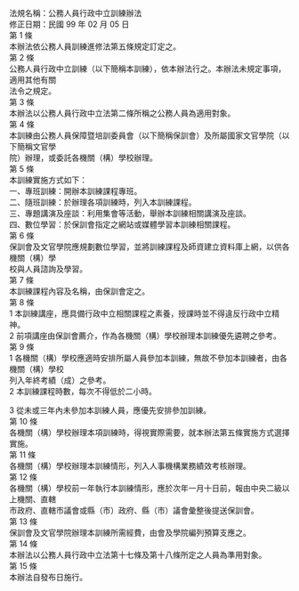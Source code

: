 法規名稱：公務人員行政中立訓練辦法  
修正日期：民國 99 年 02 月 05 日  
第 1 條  
本辦法依公務人員訓練進修法第五條規定訂定之。  
第 2 條  
公務人員行政中立訓練（以下簡稱本訓練），依本辦法行之。本辦法未規定事項，適用其他有關  
法令之規定。  
第 3 條  
本辦法以公務人員行政中立法第二條所稱之公務人員為適用對象。  
第 4 條  
本訓練由公務人員保障暨培訓委員會（以下簡稱保訓會）及所屬國家文官學院（以下簡稱文官學  
院）辦理，或委託各機關（構）學校辦理。  
第 5 條  
本訓練實施方式如下：  
一、專班訓練：開辦本訓練課程專班。  
二、隨班訓練：於辦理各項訓練時，列入本訓練課程。  
三、專題講演及座談：利用集會等活動，舉辦本訓練相關講演及座談。  
四、數位學習：於保訓會指定之網站或媒體學習本訓練相關課程。  
第 6 條  
保訓會及文官學院應規劃數位學習，並將訓練課程及師資建立資料庫上網，以供各機關（構）學  
校與人員諮詢及學習。  
第 7 條  
本訓練課程內容及名稱，由保訓會定之。  
第 8 條  
1 本訓練講座，應具備行政中立相關課程之素養，授課時並不得違反行政中立精神。  
2 前項講座由保訓會薦介，作為各機關（構）學校辦理本訓練優先遴聘之參考。  
第 9 條  
1 各機關（構）學校應適時安排所屬人員參加本訓練，無故不參加本訓練者，由各機關（構）學校  
列入年終考績（成）之參考。  
2 本訓練課程時數，每次不得低於二小時。  


3 從未或三年內未參加本訓練人員，應優先安排參加訓練。  
第 10 條  
各機關（構）學校辦理本項訓練時，得視實際需要，就本辦法第五條實施方式選擇實施。  
第 11 條  
各機關（構）學校辦理本訓練情形，列入人事機構業務績效考核辦理。  
第 12 條  
各機關（構）學校前一年執行本訓練情形，應於次年一月十日前，報由中央二級以上機關、直轄  
市政府、直轄市議會或縣（市）政府、縣（市）議會彙整後提送保訓會。  
第 13 條  
保訓會及文官學院辦理本訓練所需經費，由會及學院編列預算支應之。  
第 14 條  
本辦法以公務人員行政中立法第十七條及第十八條所定之人員為準用對象。  
第 15 條  
本辦法自發布日施行。  


